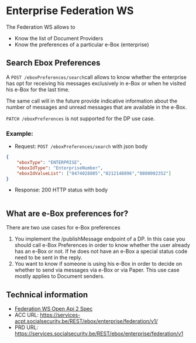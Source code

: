 # Enterprise Federation WS

The Federation WS allows to 
- Know the list of Document Providers
- Know the preferences of a particular e-Box (enterprise)

## Search Ebox Preferences

A ``POST /eboxPreferences/search``call allows to know whether the enterprise has opt for receiving his messages exclusively in e-Box or when he visited his e-Box for the last time. 

The same call will in the future provide indicative information about the number of messages and unread messages that are available in the e-Box.

``PATCH /eboxPreferences`` is not supported for the DP use case.

### Example:

- Request: ``POST /eboxPreferences/search`` with json body

```json
{
    "eboxType": "ENTERPRISE",
    "eboxIdType": "EnterpriseNumber",
    "eboxIdValueList": ["0474028805","0212148896","0800002352"]
}
```

- Response: 200 HTTP status with body
 ```json
 
 ```




## What are e-Box preferences for?

There are two use cases for e-Box preferences

1) You implement the /publishMessage endpoint of a DP. In this case you should call e-Box Preferences in order to know whether the user already has an e-Box or not. If he does not have an e-Box a special status code need to be sent in the reply.
2) You want to know if someone is using his e-Box in order to decide on whether to send via messages via e-Box or via Paper. This use case mostly applies to Document senders.



## Technical information

- [Federation WS Open Api 2 Spec](../openapi/ebox-federation-1.3.yaml)
- ACC URL: https://services-acpt.socialsecurity.be/REST/ebox/enterprise/federation/v1/  
- PRD URL:  https://services.socialsecurity.be/REST/ebox/enterprise/federation/v1